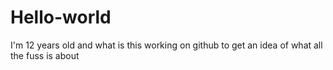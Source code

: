 # Hello-world
I'm 12 years old and what is this
working on github to get an idea of what all the fuss is about
